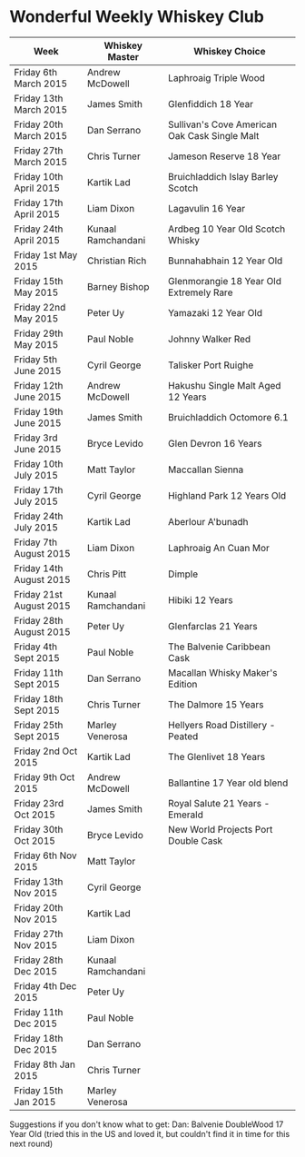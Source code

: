 # Wonderful Weekly Whiskey Club

| Week                  | Whiskey Master    | Whiskey Choice                                |
|-----------------------|-------------------|-----------------------------------------------|
|Friday 6th March 2015  | Andrew McDowell   | Laphroaig Triple Wood                         |
|Friday 13th March 2015 | James Smith       | Glenfiddich 18 Year                           |
|Friday 20th March 2015 | Dan Serrano       | Sullivan's Cove American Oak Cask Single Malt |
|Friday 27th March 2015 | Chris Turner      | Jameson Reserve 18 Year                       |
|Friday 10th April 2015 | Kartik Lad        | Bruichladdich Islay Barley Scotch             |
|Friday 17th April 2015 | Liam Dixon        | Lagavulin 16 Year                             |
|Friday 24th April 2015 | Kunaal Ramchandani| Ardbeg 10 Year Old Scotch Whisky              |    
|Friday 1st May 2015    | Christian Rich    | Bunnahabhain  12 Year Old                     |   
|Friday 15th May 2015   | Barney Bishop     | Glenmorangie 18 Year Old Extremely Rare       |  
|Friday 22nd May 2015   | Peter Uy          | Yamazaki 12 Year Old                          |
|Friday 29th May 2015   | Paul Noble        | Johnny Walker Red                             |
|Friday 5th June 2015   | Cyril George      | Talisker Port Ruighe                          |
|Friday 12th June 2015  | Andrew McDowell   | Hakushu Single Malt Aged 12 Years             |
|Friday 19th June 2015  | James Smith       | Bruichladdich Octomore 6.1                    |
|Friday 3rd June 2015   | Bryce Levido      | Glen Devron 16 Years                          |
|Friday 10th July 2015  | Matt Taylor       | Maccallan Sienna                              |
|Friday 17th July 2015  | Cyril George      | Highland Park 12 Years Old                    |
|Friday 24th July 2015  | Kartik Lad        | Aberlour A'bunadh                             |
|Friday 7th August 2015 | Liam Dixon        | Laphroaig An Cuan Mor                         |
|Friday 14th August 2015| Chris Pitt        | Dimple                                        |    
|Friday 21st August 2015| Kunaal Ramchandani| Hibiki 12 Years                               |   
|Friday 28th August 2015| Peter Uy          | Glenfarclas 21 Years                          |
|Friday 4th Sept 2015   | Paul Noble        | The Balvenie Caribbean Cask                   |
|Friday 11th Sept 2015  | Dan Serrano       | Macallan Whisky Maker's Edition               |
|Friday 18th Sept 2015  | Chris Turner      | The Dalmore 15 Years                          |
|Friday 25th Sept 2015  | Marley Venerosa   | Hellyers Road Distillery - Peated             |
|Friday 2nd Oct 2015    | Kartik Lad        | The Glenlivet 18 Years                        |
|Friday 9th Oct 2015    | Andrew McDowell   | Ballantine 17 Year old blend                  |
|Friday 23rd Oct 2015   | James Smith       | Royal Salute 21 Years - Emerald               | 
|Friday 30th Oct 2015   | Bryce Levido      | New World Projects Port Double Cask           |
|Friday 6th Nov 2015    | Matt Taylor       |                                               |
| Friday 13th Nov 2015  | Cyril George      |                                               |
| Friday 20th Nov 2015  | Kartik Lad        |                                               |
| Friday 27th Nov 2015  | Liam Dixon        |                                               |
| Friday 28th Dec 2015  | Kunaal Ramchandani|                                               |   
| Friday 4th Dec 2015   | Peter Uy          |                                               |
| Friday 11th Dec 2015  | Paul Noble        |                                               |
| Friday 18th Dec 2015  | Dan Serrano       |                                               |
| Friday 8th Jan 2015   | Chris Turner      |                                               |
| Friday 15th Jan 2015  | Marley Venerosa   |


Suggestions if you don't know what to get:
Dan: Balvenie DoubleWood 17 Year Old  (tried this in the US and loved it, but couldn't find it in time for this next round)
